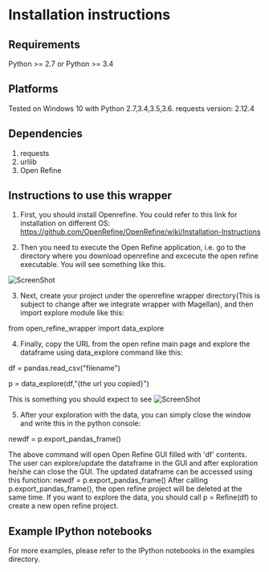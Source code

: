 # Installation instructions

## Requirements

Python >= 2.7 or Python >= 3.4

## Platforms

Tested on Windows 10 with Python 2.7,3.4,3.5,3.6.
requests version: 2.12.4

## Dependencies

1. requests
2. urllib
3. Open Refine


## Instructions to use this wrapper

1. First, you should install Openrefine. You could refer to this link for installation on different OS:  https://github.com/OpenRefine/OpenRefine/wiki/Installation-Instructions

2. Then you need to execute the Open Refine application, i.e. go to the directory where you download openrefine and excecute the open refine executable. You will see something like this.

![ScreenShot](https://raw.github.com/anhaidgroup/wrappers_for_exploring_df/master/open-refine/OpenRefineMain.PNG)

3. Next, create your project under the openrefine wrapper directory(This is subject to change after we integrate wrapper with Magellan), and then import explore module like this:

  from open_refine_wrapper import data_explore
  
4. Finally, copy the URL from the open refine main page and explore the dataframe using data_explore command like this:
  
  df = pandas.read_csv("filename")
  
  p = data_explore(df,"{the url you copied}")
  
  This is something you should expect to see
![ScreenShot](https://raw.github.com/anhaidgroup/wrappers_for_exploring_df/master/open-refine/OpenRefineProject.PNG)
  
5. After your exploration with the data, you can simply close the window and write this in the python console:

  newdf = p.export_pandas_frame()

The above command will open Open Refine GUI filled with 'df' contents. The user can 
explore/update the dataframe in the GUI and after exploration he/she can 
close the GUI. The updated dataframe can be accessed using this function: newdf = p.export_pandas_frame()
After calling p.export_pandas_frame(), the open refine project will be deleted at the same time. If you want to
explore the data, you should call p = Refine(df) to create a new open refine project. 



## Example IPython notebooks

For more examples, please refer to the IPython notebooks in the examples directory.


